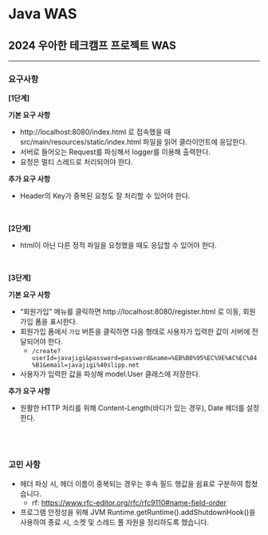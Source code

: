# Java WAS

## 2024 우아한 테크캠프 프로젝트 WAS

---

### 요구사항

**[1단계]**

**기본 요구 사항**

- http://localhost:8080/index.html 로 접속했을 때 src/main/resources/static/index.html 파일을 읽어 클라이언트에 응답한다.
- 서버로 들어오는 Request를 파싱해서 logger를 이용해 출력한다.
- 요청은 멀티 스레드로 처리되어야 한다.

**추가 요구 사항**

- Header의 Key가 중복된 요청도 잘 처리할 수 있어야 한다.

<br>

**[2단계]**

- html이 아닌 다른 정적 파일을 요청했을 때도 응답할 수 있어야 한다.

<br>

**[3단계]**

**기본 요구 사항**

- “회원가입” 메뉴를 클릭하면 http://localhost:8080/register.html 로 이동, 회원가입 폼을 표시한다.
- 회원가입 폼에서 `가입` 버튼을 클릭하면 다음 형태로 사용자가 입력한 값이 서버에 전달되어야 한다.
  - `/create?userId=javajigi&password=password&name=%EB%B0%95%EC%9E%AC%EC%84%B1&email=javajigi%40slipp.net`
- 사용자가 입력한 값을 파싱해 model.User 클래스에 저장한다.

**추가 요구 사항**

- 원활한 HTTP 처리를 위해 Content-Length(바디가 있는 경우), Date 헤더를 설정한다.

<br>
<br>

### 고민 사항

- 헤더 파싱 시, 헤더 이름이 중복되는 경우는 후속 필드 행값을 쉼표로 구분하여 합쳤습니다.
  - rf: https://www.rfc-editor.org/rfc/rfc9110#name-field-order
- 프로그램 안정성을 위해 JVM Runtime.getRuntime().addShutdownHook()을 사용하여 종료 시, 소켓 및 스레드 풀 자원을 정리하도록 했습니다.